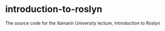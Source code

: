 # introduction-to-roslyn
The source code for the Xamarin University lecture, Introduction to Roslyn
